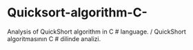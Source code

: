 # Quicksort-algorithm-C-
Analysis of QuickShort algorithm in C # language. / QuickShort algoritmasının C # dilinde analizi.
